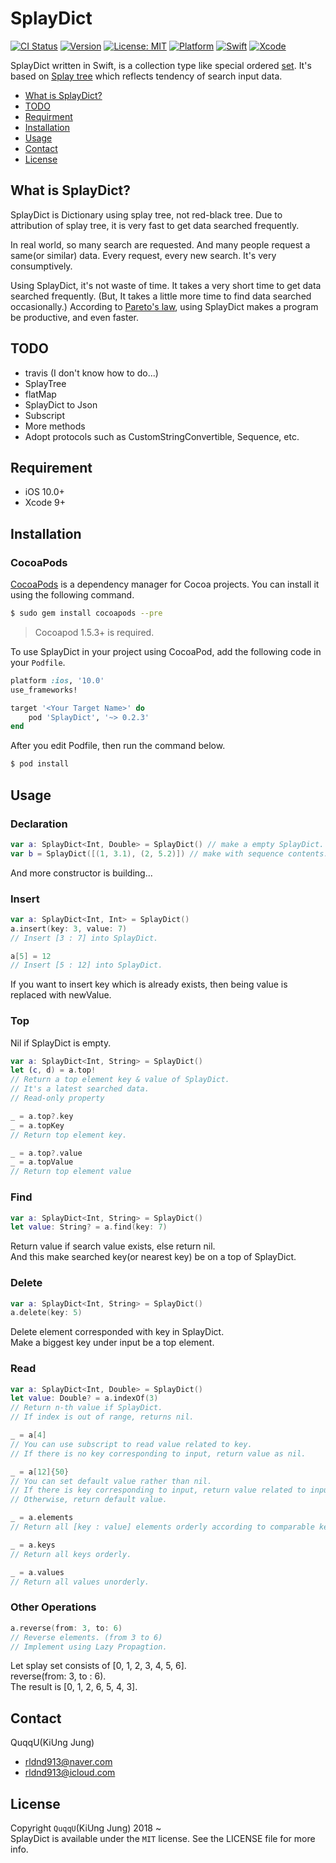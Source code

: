 # SplayDict


[![CI Status](https://img.shields.io/travis/QuqqU/SplayDict.svg?style=flat)](https://travis-ci.org/QuqqU/SplayDict)
[![Version](https://img.shields.io/cocoapods/v/SplayDict.svg?style=flat)](https://cocoapods.org/pods/SplayDict)
[![License: MIT](https://img.shields.io/badge/License-MIT-blue.svg?style=flat)](https://github.com/QuqqU/SplayDict/blob/master/LICENSE)
[![Platform](https://img.shields.io/cocoapods/p/SplayDict.svg?style=flat)](https://cocoapods.org/pods/SplayDict)
[![Swift](https://img.shields.io/badge/Swift-4.0-%23FB613C.svg)](https://developer.apple.com/swift/)
[![Xcode](https://img.shields.io/badge/Xcode-9-green.svg)](https://developer.apple.com/xcode)



SplayDict written in Swift, is a collection type like special ordered [set](https://developer.apple.com/documentation/swift/set?changes=_2). 
It's based on [Splay tree](https://en.wikipedia.org/wiki/Splay_tree) which reflects tendency of search input data. 

- [What is SplayDict?](#why)
- [TODO](#TODO)
- [Requirment](#Requirment)
- [Installation](#Installation)
- [Usage](#Usage)
- [Contact](#Contact)
- [License](#License)


<a id="why"></a>
## What is SplayDict?
SplayDict is Dictionary using splay tree, not red-black tree.
Due to attribution of splay tree, it is very fast to get data searched frequently.

In real world, so many search are requested. And many people request a same(or similar) data. Every request, every new search. It's very consumptively. 

Using SplayDict, it's not waste of time. It takes a very short time to get data searched frequently. (But, It takes a little more time to find data searched occasionally.) 
According to [Pareto's law](https://en.wikipedia.org/wiki/Pareto_principle), using SplayDict makes a program be productive, and even faster.

<a id="TODO"></a>
## TODO
- travis (I don't know how to do...)
- SplayTree
- flatMap
- SplayDict to Json
- Subscript
- More methods
- Adopt protocols such as CustomStringConvertible, Sequence, etc.

<a id="Requirment"></a>
## Requirement

- iOS 10.0+
- Xcode 9+



<a id="Installation"></a>


## Installation
### CocoaPods

[CocoaPods](http://cocoapods.org) is a dependency manager for Cocoa projects. You can install it using the following command.

```bash
$ sudo gem install cocoapods --pre
```
> Cocoapod 1.5.3+ is required.

To use SplayDict in your project using CocoaPod, add the following code in your `Podfile`.

```ruby
platform :ios, '10.0'
use_frameworks!

target '<Your Target Name>' do
    pod 'SplayDict', '~> 0.2.3'
end
```


After you edit Podfile, then run the command below.

```bash
$ pod install
```

<a id="Usage"></a>
## Usage


### Declaration
```swift
var a: SplayDict<Int, Double> = SplayDict() // make a empty SplayDict.
var b = SplayDict([(1, 3.1), (2, 5.2)]) // make with sequence contents.
```
And more constructor is building...


### Insert
```swift
var a: SplayDict<Int, Int> = SplayDict()
a.insert(key: 3, value: 7)
// Insert [3 : 7] into SplayDict.

a[5] = 12
// Insert [5 : 12] into SplayDict.
```
If you want to insert key which is already exists,
then being value is replaced with newValue.


### Top
Nil if SplayDict is empty.
```swift
var a: SplayDict<Int, String> = SplayDict()
let (c, d) = a.top!
// Return a top element key & value of SplayDict.
// It's a latest searched data.
// Read-only property

_ = a.top?.key
_ = a.topKey
// Return top element key.

_ = a.top?.value
_ = a.topValue
// Return top element value
```

### Find
```swift
var a: SplayDict<Int, String> = SplayDict()
let value: String? = a.find(key: 7) 
```
Return value if search value exists, else return nil.  
And this make searched key(or nearest key) be on a top of SplayDict.


### Delete
```swift
var a: SplayDict<Int, String> = SplayDict()
a.delete(key: 5)
```
Delete element corresponded with key in SplayDict.  
Make a biggest key under input be a top element.


### Read
```swift
var a: SplayDict<Int, Double> = SplayDict()
let value: Double? = a.indexOf(3)
// Return n-th value if SplayDict.
// If index is out of range, returns nil.

_ = a[4]
// You can use subscript to read value related to key.
// If there is no key corresponding to input, return value as nil.

_ = a[12]{50}
// You can set default value rather than nil.
// If there is key corresponding to input, return value related to input key.
// Otherwise, return default value.

_ = a.elements
// Return all [key : value] elements orderly according to comparable key.

_ = a.keys
// Return all keys orderly.

_ = a.values
// Return all values unorderly.
``` 


### Other Operations
```swift
a.reverse(from: 3, to: 6)
// Reverse elements. (from 3 to 6)
// Implement using Lazy Propagtion.
```
Let splay set consists of [0, 1, 2, 3, 4, 5, 6].  
reverse(from: 3, to : 6).   
The result is [0, 1, 2, 6, 5, 4, 3].






<a id="Contact"></a>
## Contact

QuqqU(KiUng Jung)

- rldnd913@naver.com
- rldnd913@icloud.com


<a id="License"></a>
## License

Copyright `QuqqU`(KiUng Jung) 2018 ~   
SplayDict is available under the `MIT` license. See the LICENSE file for more info.
